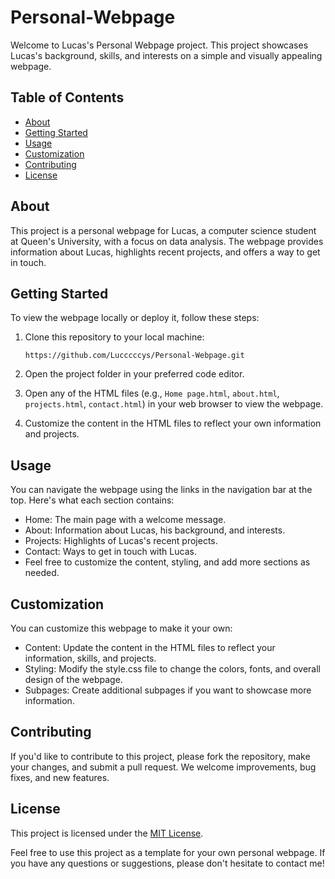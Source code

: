 # Personal-Webpage

Welcome to Lucas's Personal Webpage project. This project showcases Lucas's background, skills, and interests on a simple and visually appealing webpage.

## Table of Contents

- [About](#about)
- [Getting Started](#getting-started)
- [Usage](#usage)
- [Customization](#customization)
- [Contributing](#contributing)
- [License](#license)

## About

This project is a personal webpage for Lucas, a computer science student at Queen's University, with a focus on data analysis. The webpage provides information about Lucas, highlights recent projects, and offers a way to get in touch.

## Getting Started

To view the webpage locally or deploy it, follow these steps:

1. Clone this repository to your local machine:
   
   ```bashget
   https://github.com/Lucccccys/Personal-Webpage.git
2. Open the project folder in your preferred code editor.

3. Open any of the HTML files (e.g., `Home page.html`, `about.html`, `projects.html`, `contact.html`) in your web browser to view the webpage.

4. Customize the content in the HTML files to reflect your own information and projects.

## Usage

You can navigate the webpage using the links in the navigation bar at the top. Here's what each section contains:

- Home: The main page with a welcome message.
- About: Information about Lucas, his background, and interests.
- Projects: Highlights of Lucas's recent projects.
- Contact: Ways to get in touch with Lucas.
- Feel free to customize the content, styling, and add more sections as needed.

## Customization

You can customize this webpage to make it your own:

- Content: Update the content in the HTML files to reflect your information, skills, and projects.
- Styling: Modify the style.css file to change the colors, fonts, and overall design of the webpage.
- Subpages: Create additional subpages if you want to showcase more information.

## Contributing

If you'd like to contribute to this project, please fork the repository, make your changes, and submit a pull request. We welcome improvements, bug fixes, and new features.

## License

This project is licensed under the [MIT License](LICENSE).

Feel free to use this project as a template for your own personal webpage. If you have any questions or suggestions, please don't hesitate to contact me!

